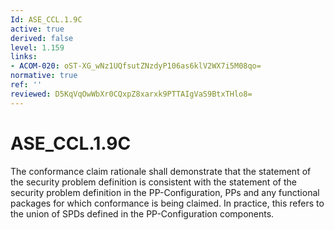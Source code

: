 ```yaml
---
Id: ASE_CCL.1.9C
active: true
derived: false
level: 1.159
links:
- ACOM-020: oST-XG_wNz1UQfsutZNzdyP106as6klV2WX7i5M08qo=
normative: true
ref: ''
reviewed: D5KqVqOwWbXr0CQxpZ8xarxk9PTTAIgVaS9BtxTHlo8=
---
```


# ASE_CCL.1.9C

The conformance claim rationale shall demonstrate that the statement of the security problem definition is consistent with the statement of the security problem definition in the PP-Configuration, PPs and any functional packages for which conformance is being claimed. In practice, this refers to the union of SPDs defined in the PP-Configuration components.